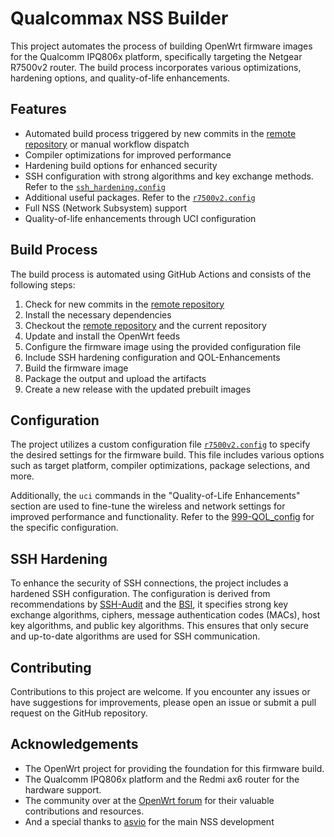 # Qualcommax NSS Builder

This project automates the process of building OpenWrt firmware images for the Qualcomm IPQ806x platform, specifically targeting the Netgear R7500v2 router. The build process incorporates various optimizations, hardening options, and quality-of-life enhancements. 

## Features

- Automated build process triggered by new commits in the [remote repository](https://github.com/tongduychuong/R7800-nss) or manual workflow dispatch
- Compiler optimizations for improved performance
- Hardening build options for enhanced security
- SSH configuration with strong algorithms and key exchange methods. Refer to the [`ssh_hardening.config`](files/etc/ssh/sshd_config.d/ssh_hardening.conf)
- Additional useful packages. Refer to the [`r7500v2.config`](r7500v2.config)
- Full NSS (Network Subsystem) support 
- Quality-of-life enhancements through UCI configuration

## Build Process

The build process is automated using GitHub Actions and consists of the following steps:

1. Check for new commits in the [remote repository](https://github.com/tongduychuong/R7800-nss)
2. Install the necessary dependencies
3. Checkout the [remote repository](https://github.com/tongduychuong/R7800-nss) and the current repository
4. Update and install the OpenWrt feeds
5. Configure the firmware image using the provided configuration file
6. Include SSH hardening configuration and QOL-Enhancements
7. Build the firmware image
8. Package the output and upload the artifacts
9. Create a new release with the updated prebuilt images

## Configuration

The project utilizes a custom configuration file [`r7500v2.config`](r7500v2.config) to specify the desired settings for the firmware build. This file includes various options such as target platform, compiler optimizations, package selections, and more.

Additionally, the `uci` commands in the "Quality-of-Life Enhancements" section are used to fine-tune the wireless and network settings for improved performance and functionality. Refer to the [999-QOL_config](https://github.com/tongduychuong/R7500v2_NSS_Builder-main//blob/main/files/etc/uci-defaults/999-QOL_config) for the specific configuration. 

## SSH Hardening

To enhance the security of SSH connections, the project includes a hardened SSH configuration. The configuration is derived from recommendations by [SSH-Audit](https://github.com/jtesta/ssh-audit) and the [BSI](https://www.bsi.bund.de/), it specifies strong key exchange algorithms, ciphers, message authentication codes (MACs), host key algorithms, and public key algorithms. This ensures that only secure and up-to-date algorithms are used for SSH communication.


## Contributing

Contributions to this project are welcome. If you encounter any issues or have suggestions for improvements, please open an issue or submit a pull request on the GitHub repository.

## Acknowledgements

- The OpenWrt project for providing the foundation for this firmware build.
- The Qualcomm IPQ806x platform and the Redmi ax6 router for the hardware support.
- The community over at the [OpenWrt forum](https://forum.openwrt.org/t/ipq806x-nss-build-netgear-r7800-tp-link-c2600-linksys-ea8500/82525) for their valuable contributions and resources. 
- And a special thanks to [asvio](https://github.com/asvio/R7800-nss/tree/r7800-k6.x-nss) for the main NSS development

